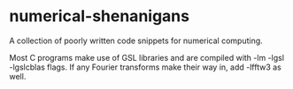 # numerical-shenanigans
A collection of poorly written code snippets for numerical computing.

Most C programs make use of GSL libraries and are compiled with -lm -lgsl -lgslcblas flags. If any Fourier transforms make their way in, add -lfftw3 as well.
